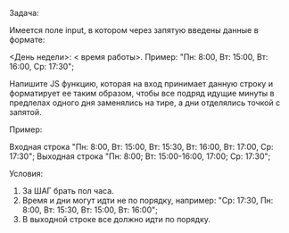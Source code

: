 Задача:

Имеется поле input, в котором через запятую введены данные в формате:

<День недели>: < время работы>. Пример: "Пн: 8:00, Вт: 15:00, Вт: 16:00, Ср: 17:30";

Напишите JS функцию, которая на вход принимает данную строку и форматирует ее таким
образом, чтобы все подряд идущие минуты в предлелах одного дня заменялись на тире, а
дни отделялись точкой с запятой.

Пример:

Входная строка "Пн: 8:00, Вт: 15:00, Вт: 15:30, Вт: 16:00, Вт: 17:00, Ср: 17:30";
Выходная строка "Пн: 8:00; Вт: 15:00-16:00, 17:00; Ср: 17:30";

Условия:

1. За ШАГ брать пол часа.
2. Время и дни могут идти не по порядку, например: "Ср: 17:30, Пн: 8:00, Вт: 15:30, Вт: 15:00, Вт: 16:00";
3. В выходной строке все должно идти по порядку.
